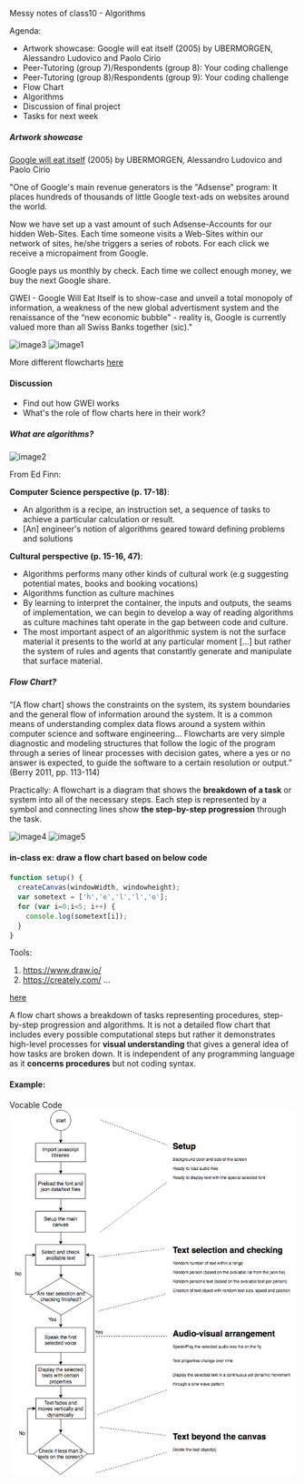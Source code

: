 Messy notes of class10 - Algorithms

Agenda:
- Artwork showcase: Google will eat itself (2005) by UBERMORGEN, Alessandro Ludovico and Paolo Cirio 
- Peer-Tutoring (group 7)/Respondents (group 8): Your coding challenge
- Peer-Tutoring (group 8)/Respondents (group 9): Your coding challenge
- Flow Chart
- Algorithms
- Discussion of final project
- Tasks for next week

##### Artwork showcase
[Google will eat itself](http://www.gwei.org/index.php) (2005) by UBERMORGEN, Alessandro Ludovico and Paolo Cirio 

"One of Google's main revenue generators is the "Adsense" program: It places hundreds of thousands of little Google text-ads on websites around the world.

Now we have set up a vast amount of such Adsense-Accounts for our hidden Web-Sites. Each time someone visits a Web-Sites within our network of sites, he/she triggers a series of robots. For each click we receive a micropaiment from Google.

Google pays us monthly by check. Each time we collect enough money, we buy the next Google share.

GWEI - Google Will Eat Itself is to show-case and unveil a total monopoly of information, a weakness of the new global advertisment system and the renaissance of the “new economic bubble" - reality is, Google is currently valued more than all Swiss Banks together (sic)."

![image3](http://www.gwei.org/img/GWEI_Johannesburg1.jpg)
![image1](http://www.gwei.org/img/diag_gwei_attack.gif)

More different flowcharts [here](http://www.gwei.org/pages/diagram/diagram.html) 

#### Discussion
- Find out how GWEI works
- What's the role of flow charts here in their work? 

##### What are algorithms? 
![image2](https://www.webopedia.com/imagesvr_ce/5326/algorithm.gif)

From Ed Finn: 

**Computer Science perspective (p. 17-18)**: 
- An algorithm is a recipe, an instruction set, a sequence of tasks to achieve a particular calculation or result.
- [An] engineer's notion of algorithms geared toward defining problems and solutions

**Cultural perspective (p. 15-16, 47)**: 
- Algorithms performs many other kinds of cultural work (e.g suggesting potential mates, books and booking vocations)
- Algorithms function as culture machines
- By learning to interpret the container, the inputs and outputs, the seams of implementation, we can begin to develop a way of reading algorithms as culture machines taht operate in the gap between code and culture. 
- The most important aspect of an algorithmic system is not the surface material it presents to the world at any particular moment [...] but rather the system of rules and agents that constantly generate and manipulate that surface material.

##### Flow Chart? 

“[A flow chart] shows the constraints on the system, its system boundaries and the general flow of information around the system. It is a common means of understanding complex data flows around a system within computer science and software engineering…
Flowcharts are very simple diagnostic and modeling structures that follow the logic of the program through a series of linear processes with decision gates, where a yes or no answer is expected, to guide the software to a certain resolution or output.”  (Berry 2011, pp. 113-114)
  
Practically: A flowchart is a diagram that shows the **breakdown of a task** or system into all of the necessary steps. Each step is represented by a symbol and connecting lines show **the step-by-step progression** through the task.

![image4](https://imgs.xkcd.com/comics/flow_charts.png)
![image5](https://wcs.smartdraw.com/flowchart/img/basic-symbols.jpg?bn=1510011109)

#### in-class ex: draw a flow chart based on below code
```javascript
function setup() {
  createCanvas(windowWidth, windowheight);
  var sometext = ['h','e','l','l','o'];
  for (var i=0;i<5; i++) {
    console.log(sometext[i]);
  }
}
```
Tools: 
1. https://www.draw.io/
2. https://creately.com/
...

[here](https://www.draw.io/?lightbox=1&highlight=0000ff&edit=_blank&layers=1&nav=1&title=forloop#R7VhRT9swEP41eZ2apEnbRyiFTdomJB4GjyZxEw%2FHFzkuTffrZ8dOE9cUEISITiuisj%2Bfz%2Bev3%2FnieOGyqK84KvMfkGLqBZO09sILLwjm8Ux%2BK2CngWg20UDGSaohvwNuyB9swNZsQ1JcWYYCgApS2mACjOFEWBjiHLa22RqovWqJMuwANwmiLvqLpCI324omHf4VkyxvV%2FYnZuQeJQ8Zhw0z63lBuG4%2BerhArS9jX%2BUohW1v0XDlhUsOIHSrqJeYKmpb2vS8yyOj%2B7g5ZuI1E9oZldi1e8eppMJ0gYscMmCIrjr0vNkfVh4mspeLgsqmL5tyUb67VfiXqO3eGbPfWIid%2BaXRRoCEOu%2FfAUrjQ8ejgji6pTZm2PDEWAVGJIhn2FhFezqlSjEUWAYjTTimSJBH2zsyesn2dh1nsmFoO0KhdvGI6MY4rWQYwuWVUilfxd82JwLflKgJfisTyGYRVaXW9JrUiuXzNaF0CRR44yhcR%2BpP4pXg8IB7I3Hz2ZP4iLnA9fM0ugSZCeHcSHRnp%2Ba2y4epgfJeKrTYexj1pw6lQ6r0Y5UYuUqMR1Ji5ND2jRFBEFV7la7lPyWVVOYE1urwzBFHicC8cti1uXtBr0OIbWqLbe6KzQ%2BeUFs8gNoWJyy22BXbbKxjb1CacE3ErYFV%2B84uIrf9AtONjU6u1uAI7MaOKJvtyGhyyWGWq%2B2gJO9nsReeye4lYaSSKXPp5nQOxf2mGiefw4Pi8VRCP1U%2B%2FEHqh3%2FCKT1zVTcfSXQzh7ZrTphoVIctqckKwjoYWAVUtaqEY8w%2BXTUJ4xHLiT8%2FYfG9V2lm6jVo2dTtM%2BHBaTA74FmL3czqqD7jHO16ZqUyqI6vE0X2OtPFweXnBXs%2Fft7e2YdtLxs64k4new5fJR1XOVegskx9MVwLOwU%2FWZJNR00y91H3JziUCMWZtW%2F7xsSA4YPrlYHkI3PGZDeRZKjKeq6oIgmiZ2agIGlKj93l7J9iCK4XU%2FtAax9aX7iMBQNQ3froUb1iqXukndbtNjhI%2FSB01ftR19sg%2FC%2FescTrvkm4w%2B5195%2FhOli8TdZv4Fp2u9eUuth1r4LD1V8%3D)

A flow chart shows a breakdown of tasks representing procedures, step-by-step progression and algorithms. It is not a detailed flow chart that includes every possible computational steps but rather it demonstrates high-level processes for **visual understanding** that gives a general idea of how tasks are broken down. It is independent of any programming language as it **concerns procedures** but not coding syntax.

#### Example:
Vocable Code 
![image5](https://github.com/siusoon/VocableCode/blob/master/Flow_Chart_of_Vocable%20Code.jpg)
